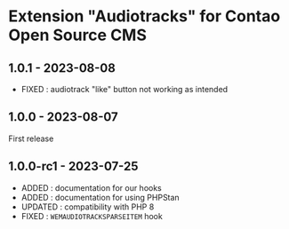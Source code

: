 Extension "Audiotracks" for Contao Open Source CMS
========

1.0.1 - 2023-08-08
---
- FIXED : audiotrack "like" button not working as intended

1.0.0 - 2023-08-07
---
First release

1.0.0-rc1 - 2023-07-25
---
- ADDED : documentation for our hooks
- ADDED : documentation for using PHPStan
- UPDATED : compatibility with PHP 8
- FIXED : `WEMAUDIOTRACKSPARSEITEM` hook